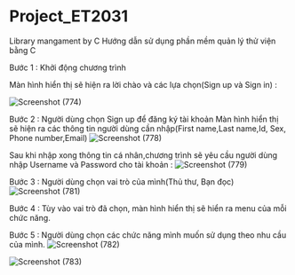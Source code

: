 # Project_ET2031
 Library mangament by C
 Hướng dẫn sử dụng phần mềm quản lý thử viện bằng C
 
 Bước 1 : Khởi động chương trình
 
 Màn hình hiển thị sẽ hiện ra lời chào và các lựa chọn(Sign up và Sign in) :

 ![Screenshot (774)](https://github.com/Hablaze12345/Project_ET2031/assets/135315133/954c9771-2975-4250-83d1-d40d0be0f962)
 
Bước 2 : Người dùng chọn Sign up để đăng ký tài khoản 
Màn hình hiển thị sẽ hiện ra các thông tin người dùng cần nhập(First name,Last name,Id, Sex, Phone number,Email)
![Screenshot (778)](https://github.com/Hablaze12345/Project_ET2031/assets/135315133/63e3333e-93d2-47df-a2f2-1c40148fa298)


Sau khi nhập xong thông tin cá nhân,chương trình sẽ yêu cầu người dùng nhập Username và Password cho tài khoản :
![Screenshot (779)](https://github.com/Hablaze12345/Project_ET2031/assets/135315133/e704b43f-0cb0-4545-a9a5-81cf484d98de)

Bước 3 : Người dùng chọn vai trò của mình(Thủ thư, Bạn đọc)
![Screenshot (781)](https://github.com/Hablaze12345/Project_ET2031/assets/135315133/03e1f7ac-b84f-4e19-a8cc-05838dffbf39)

Bước 4 : Tùy vào vai trò đã chọn, màn hình hiển thị sẽ hiển ra menu của mỗi chức năng.

Bước 5 : Người dùng chọn các chức năng mình muốn sử dụng theo nhu cầu của mình.
![Screenshot (782)](https://github.com/Hablaze12345/Project_ET2031/assets/135315133/cac0e589-565c-4e8d-b438-a59b416a3642)

![Screenshot (783)](https://github.com/Hablaze12345/Project_ET2031/assets/135315133/5b230d1a-dfc9-4fa8-9b44-3f1041b0f5ae)




